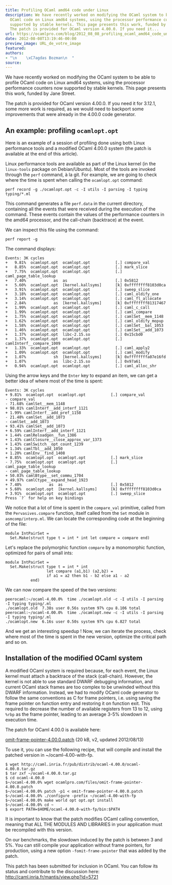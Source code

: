 ```yaml
---
title: Profiling OCaml amd64 code under Linux
description: We have recently worked on modifying the OCaml system to be able to profile
  OCaml code on Linux amd64 systems, using the processor performance counters now
  supported by stable kernels. This page presents this work, funded by Jane Street.
  The patch is provided for OCaml version 4.00.0. If you need it...
url: https://ocamlpro.com/blog/2012_08_08_profiling_ocaml_amd64_code_under_linux
date: 2012-08-08T13:19:46-00:00
preview_image: URL_de_votre_image
featured:
authors:
- "\n    \xC7agdas Bozman\n  "
source:
---
```


<p>We have recently worked on modifying the OCaml system to be able to profile OCaml code on Linux amd64 systems, using the processor performance counters now supported by stable kernels. This page presents this work, funded by Jane Street.</p>
<p>The patch is provided for OCaml version 4.00.0. If you need it for 3.12.1, some more work is required, as we would need to backport some improvements that were already in the 4.00.0 code generator.</p>
<h2 class="page-subtitle">
  An example: profiling <code>ocamlopt.opt</code>
</h2>
<p>Here is an example of a session of profiling done using both Linux performance tools and a modified OCaml 4.00.0 system (the patch is available at the end of this article).</p>
<p>Linux performance tools are available as part of the Linux kernel (in the <code>linux-tools</code> package on Debian/Ubuntu). Most of the tools are invoked through the <code>perf</code> command, &agrave; la git. For example, we are going to check where the time is spent when calling the <code>ocamlopt.opt</code> command:</p>
<pre><code class="language-bash">perf record -g ./ocamlopt.opt -c -I utils -I parsing -I typing typing/*.ml
</code></pre>
<p>This command generates a file <code>perf.data</code> in the current directory, containing all the events that were received during the execution of the command. These events contain the values of the performance counters in the amd64 processor, and the call-chain (backtrace) at the event.</p>
<p>We can inspect this file using the command:</p>
<pre><code class="language-bash">perf report -g
</code></pre>
<p>The command displays:</p>
<pre><code class="language-bash">Events: 3K cycles
+   9.81%  ocamlopt.opt  ocamlopt.opt           [.] compare_val
+   8.85%  ocamlopt.opt  ocamlopt.opt           [.] mark_slice
+   7.75%  ocamlopt.opt  ocamlopt.opt           [.] caml_page_table_lookup
+   7.40%            as  as                     [.] 0x5812
+   5.60%  ocamlopt.opt  [kernel.kallsyms]      [k] 0xffffffff8103d0ca
+   3.91%  ocamlopt.opt  ocamlopt.opt           [.] sweep_slice
+   3.18%  ocamlopt.opt  ocamlopt.opt           [.] caml_oldify_one
+   3.14%  ocamlopt.opt  ocamlopt.opt           [.] caml_fl_allocate
+   2.84%            as  [kernel.kallsyms]      [k] 0xffffffff81317467
+   1.99%  ocamlopt.opt  ocamlopt.opt           [.] caml_c_call
+   1.99%  ocamlopt.opt  ocamlopt.opt           [.] caml_compare
+   1.75%  ocamlopt.opt  ocamlopt.opt           [.] camlSet__mem_1148
+   1.62%  ocamlopt.opt  ocamlopt.opt           [.] caml_oldify_mopup
+   1.58%  ocamlopt.opt  ocamlopt.opt           [.] camlSet__bal_1053
+   1.46%  ocamlopt.opt  ocamlopt.opt           [.] camlSet__add_1073
+   1.37%  ocamlopt.opt  libc-2.15.so           [.] 0x15cbd0
+   1.37%  ocamlopt.opt  ocamlopt.opt           [.] camlInterf__compare_1009
+   1.33%  ocamlopt.opt  ocamlopt.opt           [.] caml_apply2
+   1.09%  ocamlopt.opt  ocamlopt.opt           [.] caml_modify
+   1.07%            sh  [kernel.kallsyms]      [k] 0xffffffffa07e16fd
+   1.07%            as  libc-2.15.so           [.] 0x97a61
+   0.94%  ocamlopt.opt  ocamlopt.opt           [.] caml_alloc_shr
</code></pre>
<p>Using the arrow keys and the <code>Enter</code> key to expand an item, we can get a better idea of where most of the time is spent:</p>
<pre><code class="language-bash">Events: 3K cycles
+ 9.81%  ocamlopt.opt  ocamlopt.opt           [.] compare_val
- compare_val
- 71.68% camlSet__mem_1148
+ 98.01% camlInterf__add_interf_1121
+ 1.99% camlInterf__add_pref_1158
- 21.48% camlSet__add_1073
- camlSet__add_1073
+ 93.41% camlSet__add_1073
+ 6.59% camlInterf__add_interf_1121
+ 1.44% camlReloadgen__fun_1386
+ 1.43% camlClosure__close_approx_var_1373
+ 1.43% camlSwitch__opt_count_1239
+ 1.34% camlTbl__add_1050
+ 1.20% camlEnv__find_1408
+ 8.85%  ocamlopt.opt  ocamlopt.opt           [.] mark_slice
- 7.75%  ocamlopt.opt  ocamlopt.opt           [.] caml_page_table_lookup
- caml_page_table_lookup
+ 50.03% camlBtype__set_commu_1704
+ 49.97% camlCtype__expand_head_1923
+ 7.40%            as  as                     [.] 0x5812
+ 5.60%  ocamlopt.opt  [kernel.kallsyms]      [k] 0xffffffff8103d0ca
+ 3.91%  ocamlopt.opt  ocamlopt.opt           [.] sweep_slice
Press `?` for help on key bindings
</code></pre>
<p>We notice that a lot of time is spent in the <code>compare_val</code> primitive, called from the <code>Pervasives.compare</code> function, itself called from the <code>Set</code> module in <code>asmcomp/interp.ml</code>. We can locate the corresponding code at the beginning of the file:</p>
<pre><code class="language-ocaml">module IntPairSet =
  Set.Make(struct type t = int * int let compare = compare end)
</code></pre>
<p>Let's replace the polymorphic function <code>compare</code> by a monomorphic function, optimized for pairs of small ints:</p>
<pre><code class="language-ocaml">module IntPairSet =
  Set.Make(struct type t = int * int
                  let compare (a1,b1) (a2,b2) =
                  if a1 = a2 then b1 - b2 else a1 - a2
           end)
</code></pre>
<p>We can now compare the speed of the two versions:</p>
<pre><code class="language-bash">peerocaml:~/ocaml-4.00.0%  time ./ocamlopt.old -c -I utils -I parsing -I typing typing/.ml
./ocamlopt.old  7.38s user 0.56s system 97% cpu 8.106 total
peerocaml:~/ocaml-4.00.0%  time ./ocamlopt.new -c -I utils -I parsing -I typing typing/.ml
./ocamlopt.new  6.16s user 0.50s system 97% cpu 6.827 total
</code></pre>
<p>And we get an interesting speedup ! Now, we can iterate the process, check where most of the time is spent in the new version, optimize the critical path and so on.</p>
<h2 class="page-subtitle">
  Installation of the modified OCaml system
</h2>
<p>A modified OCaml system is required because, for each event, the Linux kernel must attach a backtrace of the stack (call-chain). However, the kernel is not able to use standard DWARF debugging information, and current OCaml stack frames are too complex to be unwinded without this DWARF information. Instead, we had to modify OCaml code generator to follow the same conventions as C for frame pointers, i.e. using saving the frame pointer on function entry and restoring it on function exit. This required to decrease the number of available registers from 13 to 12, using <code>%rbp</code> as the frame pointer, leading to an average 3-5% slowdown in execution time.</p>
<p>The patch for OCaml 4.00.0 is available here:</p>
<p><a href="http://ocamlpro.com//files/omit-frame-pointer-4.00.0.patch">omit-frame-pointer-4.00.0.patch</a> (20 kB, v2, updated 2012/08/13)</p>
<p>To use it, you can use the following recipe, that will compile and install the patched version in ~/ocaml-4.00-with-fp.</p>
<pre><code class="language-shell-session">$ wget http://caml.inria.fr/pub/distrib/ocaml-4.00.0/ocaml-4.00.0.tar.gz
$ tar zxf ~/ocaml-4.00.0.tar.gz
$ cd ocaml-4.00.0
$~/ocaml-4.00.0% wget ocamlpro.com/files/omit-frame-pointer-4.00.0.patch
$~/ocaml-4.00.0% patch -p1 &lt; omit-frame-pointer-4.00.0.patch
$~/ocaml-4.00.0% ./configure -prefix ~/ocaml-4.00-with-fp
$~/ocaml-4.00.0% make world opt opt.opt install
$~/ocaml-4.00.0% cd ~
$ export PATH=$HOME/ocaml-4.00.0-with-fp/bin:$PATH
</code></pre>
<p>It is important to know that the patch modifies OCaml calling convention, meaning that ALL THE MODULES AND LIBRARIES in your application must be recompiled with this version.</p>
<p>On our benchmarks, the slowdown induced by the patch is between 3 and 5%. You can still compile your application without frame pointers, for production, using a new option <code>-fomit-frame-pointer</code> that was added by the patch.</p>
<p>This patch has been submitted for inclusion in OCaml. You can follow its status and contribute to the discussion here:
<a href="http://caml.inria.fr/mantis/view.php?id=5721">http://caml.inria.fr/mantis/view.php?id=5721</a></p>

